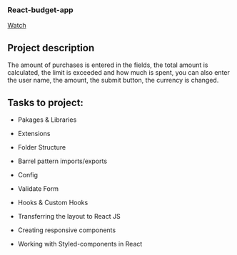 ### React-budget-app

[Watch][def]

[def]: https://Sivilenok.github.io/react-budget-app

## Project description

The amount of purchases is entered in the fields, the total amount is calculated, the limit is exceeded and how much is spent, you can also enter the user name, the amount, the submit button, the currency is changed.

## Tasks to project:

- Pakages & Libraries

- Extensions

- Folder Structure

- Barrel pattern imports/exports

- Config

- Validate Form

- Hooks & Custom Hooks

- Transferring the layout to React JS

- Creating responsive components

- Working with Styled-components in React